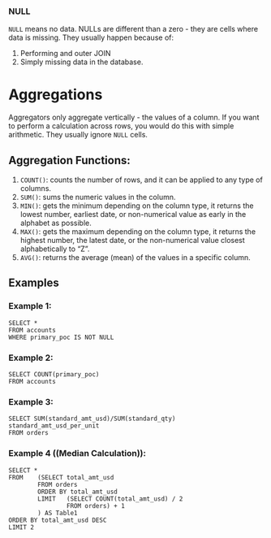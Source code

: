 ### NULL
`NULL` means no data. NULLs are different than a zero - they are cells where data is missing. They usually happen because of:
1. Performing and outer JOIN
2. Simply missing data in the database.

# Aggregations
Aggregators only aggregate vertically - the values of a column. If you want to perform a calculation across rows, you would do this with simple arithmetic. They usually ignore `NULL` cells.
## Aggregation Functions:
1. `COUNT()`: counts the number of rows, and it can be applied to any type of columns.
2. `SUM()`: sums the numeric values in the column.
3. `MIN()`: gets the minimum depending on the column type, it returns the lowest number, earliest date, or non-numerical value as early in the alphabet as possible.
4. `MAX()`: gets the maximum depending on the column type, it returns the highest number, the latest date, or the non-numerical value closest alphabetically to “Z”.
5. `AVG()`: returns the average (mean) of the values in a specific column.


## Examples
### Example 1:
    SELECT *
    FROM accounts
    WHERE primary_poc IS NOT NULL

### Example 2:
    SELECT COUNT(primary_poc)
    FROM accounts

### Example 3:
    SELECT SUM(standard_amt_usd)/SUM(standard_qty) standard_amt_usd_per_unit
    FROM orders

### Example 4 ((Median Calculation)):
    SELECT *
    FROM    (SELECT total_amt_usd
            FROM orders
            ORDER BY total_amt_usd
            LIMIT   (SELECT COUNT(total_amt_usd) / 2
                    FROM orders) + 1 
            ) AS Table1
    ORDER BY total_amt_usd DESC
    LIMIT 2
